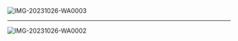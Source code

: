 ![IMG-20231026-WA0003](https://github.com/asper111c22ug111csc159/Unit-3-challenge-/assets/144986756/bfde4317-90ce-405b-ad0c-c2424d1f834d)

-----------------------------------------------------------------------------------------------------------------------------------------

![IMG-20231026-WA0002](https://github.com/asper111c22ug111csc159/Unit-3-challenge-/assets/144986756/1a6a41c6-9de2-4bbf-9cee-6d9b9652faab)
